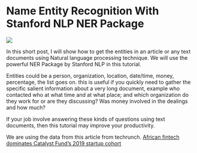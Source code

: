 # Name Entity Recognition With Stanford NLP NER Package

<img src="Capture.PNG">

In this short post, I will show how to get the entities in an article or any text documents using Natural language processing technique. We will use the powerful NER Package by Stanford NLP in this tutorial.

Entities could be a person, organization, location, date/time, money, percentage, the list goes on. this is useful if you quickly need to gather the specific salient information about a very long document, example who contacted who at what time and at what place; and which organization do they work for or are they discussing? Was money involved in the dealings and how much? 

If your job involve answering these kinds of questions using text documents, then this tutorial may improve your productivity.

We are using the data from this article from techrunch. [African fintech dominates Catalyst Fund’s 2019 startup cohort](https://techcrunch.com/2019/06/21/african-fintech-dominates-catalyst-funds-2019-startup-cohort/)
